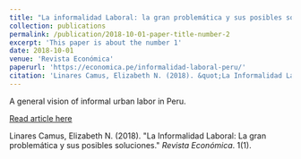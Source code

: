 ```yaml
---
title: "La informalidad Laboral: la gran problemática y sus posibles soluciones"
collection: publications
permalink: /publication/2018-10-01-paper-title-number-2
excerpt: 'This paper is about the number 1'
date: 2018-10-01
venue: 'Revista Económica'
paperurl: 'https://economica.pe/informalidad-laboral-peru/'
citation: 'Linares Camus, Elizabeth N. (2018). &quot;La Informalidad Laboral: La gran problemática y sus posibles soluciones.&quot; <i>Revista Económica</i>. 1(1).'
---
```

A general vision of informal urban labor in Peru. 

[Read article here](https://economica.pe/informalidad-laboral-peru/)

Linares Camus, Elizabeth N. (2018). "La Informalidad Laboral: La gran problemática y sus posibles soluciones." <i>Revista Económica</i>. 1(1).